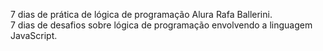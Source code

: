 
7 dias de prática de lógica de programação Alura Rafa Ballerini. <br>
7 dias de desafios sobre lógica de programação envolvendo a linguagem JavaScript.
